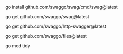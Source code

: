 go install github.com/swaggo/swag/cmd/swag@latest

go get github.com/swaggo/swag@latest

go get github.com/swaggo/http-swagger@latest

go get github.com/swaggo/files@latest

go mod tidy
